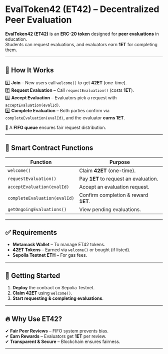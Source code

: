 # **EvalToken42 (ET42) – Decentralized Peer Evaluation**

**EvalToken42 (ET42)** is an **ERC-20 token** designed for **peer evaluations** in education.  
Students can request evaluations, and evaluators earn **1ET** for completing them.  

---

## 🚀 **How It Works**  
1️⃣ **Join** – New users call `welcome()` to get **42ET** (one-time).  
2️⃣ **Request Evaluation** – Call `requestEvaluation()` (costs **1ET**).  
3️⃣ **Accept Evaluation** – Evaluators pick a request with `acceptEvaluation(evalId)`.  
4️⃣ **Complete Evaluation** – Both parties confirm via `completeEvaluation(evalId)`, and the evaluator **earns 1ET**.  

🔄 A **FIFO queue** ensures fair request distribution.  

---

## 🔧 **Smart Contract Functions**  
| **Function** | **Purpose** |
|-------------|------------|
| `welcome()` | Claim **42ET** (one-time). |
| `requestEvaluation()` | Pay **1ET** to request an evaluation. |
| `acceptEvaluation(evalId)` | Accept an evaluation request. |
| `completeEvaluation(evalId)` | Confirm completion & reward **1ET**. |
| `getOngoingEvaluations()` | View pending evaluations. |

---

## ✅ **Requirements**  
- **Metamask Wallet** – To manage ET42 tokens.  
- **42ET Tokens** – Earned via `welcome()` or bought (if listed).  
- **Sepolia Testnet ETH** – For gas fees.  

---

## 🚀 **Getting Started**  
1. **Deploy** the contract on Sepolia Testnet.  
2. **Claim 42ET** using `welcome()`.  
3. **Start requesting & completing evaluations**.  

---

## 🔥 **Why Use ET42?**  
✔ **Fair Peer Reviews** – FIFO system prevents bias.  
✔ **Earn Rewards** – Evaluators get **1ET** per review.  
✔ **Transparent & Secure** – Blockchain ensures fairness.  

---
